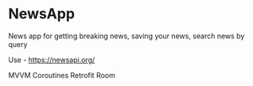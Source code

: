 # NewsApp
News app for getting breaking news, saving your news, search news by query

Use - https://newsapi.org/

MVVM
Coroutines
Retrofit
Room
